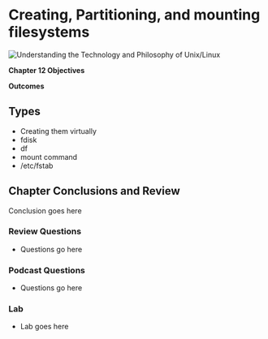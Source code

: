 # Creating, Partitioning, and mounting filesystems
![Understanding the Technology and Philosophy of Unix/Linux](http://imgs.xkcd.com/comics/2038.png "Understanding the Technology and Philosophy of Unix/Linux")

__Chapter 12 Objectives__



__Outcomes__

## Types

   * Creating them virtually
   * fdisk   
   * df
   * mount command
   * /etc/fstab
   
## Chapter Conclusions and Review

  Conclusion goes here

### Review Questions

  * Questions go here

### Podcast Questions

 * Questions go here

### Lab

 * Lab goes here 
 
 